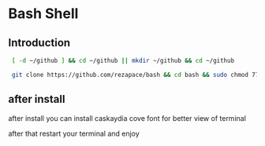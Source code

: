 # Bash Shell 

## Introduction

   ```bash
    [ -d ~/github ] && cd ~/github || mkdir ~/github && cd ~/github
   ```

   ```bash
    git clone https://github.com/rezapace/bash && cd bash && sudo chmod 775 bash.sh && ./bash.sh
   ```

## after install 

after install you can install caskaydia cove font for better view of terminal

after that restart your terminal and enjoy 